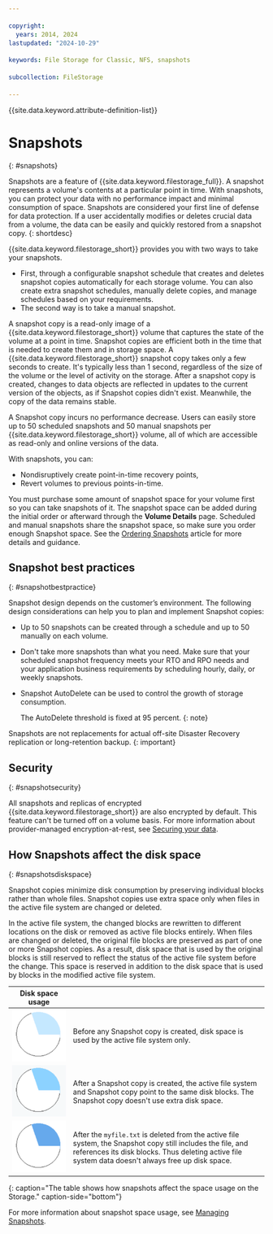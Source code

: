 ```yaml
---

copyright:
  years: 2014, 2024
lastupdated: "2024-10-29"

keywords: File Storage for Classic, NFS, snapshots

subcollection: FileStorage

---
```

{{site.data.keyword.attribute-definition-list}}

# Snapshots
{: #snapshots}

Snapshots are a feature of {{site.data.keyword.filestorage_full}}. A snapshot represents a volume's contents at a particular point in time. With snapshots, you can protect your data with no performance impact and minimal consumption of space. Snapshots are considered your first line of defense for data protection. If a user accidentally modifies or deletes crucial data from a volume, the data can be easily and quickly restored from a snapshot copy.
{: shortdesc}

{{site.data.keyword.filestorage_short}} provides you with two ways to take your snapshots.

* First, through a configurable snapshot schedule that creates and deletes snapshot copies automatically for each storage volume. You can also create extra snapshot schedules, manually delete copies, and manage schedules based on your requirements.
* The second way is to take a manual snapshot.

A snapshot copy is a read-only image of a {{site.data.keyword.filestorage_short}} volume that captures the state of the volume at a point in time. Snapshot copies are efficient both in the time that is needed to create them and in storage space. A {{site.data.keyword.filestorage_short}} snapshot copy takes only a few seconds to create. It's typically less than 1 second, regardless of the size of the volume or the level of activity on the storage. After a snapshot copy is created, changes to data objects are reflected in updates to the current version of the objects, as if Snapshot copies didn't exist. Meanwhile, the copy of the data remains stable.

A Snapshot copy incurs no performance decrease. Users can easily store up to 50 scheduled snapshots and 50 manual snapshots per {{site.data.keyword.filestorage_short}} volume, all of which are accessible as read-only and online versions of the data.

With snapshots, you can:

- Nondisruptively create point-in-time recovery points,
- Revert volumes to previous points-in-time.

You must purchase some amount of snapshot space for your volume first so you can take snapshots of it. The snapshot space can be added during the initial order or afterward through the **Volume Details** page. Scheduled and manual snapshots share the snapshot space, so make sure you order enough Snapshot space. See the [Ordering Snapshots](/docs/FileStorage?topic=FileStorage-ordering-snapshots) article for more details and guidance.

## Snapshot best practices
{: #snapshotbestpractice}

Snapshot design depends on the customer’s environment. The following design considerations can help you to plan and implement Snapshot copies:
- Up to 50 snapshots can be created through a schedule and up to 50 manually on each volume.
- Don't take more snapshots than what you need. Make sure that your scheduled snapshot frequency meets your RTO and RPO needs and your application business requirements by scheduling hourly, daily, or weekly snapshots.
- Snapshot AutoDelete can be used to control the growth of storage consumption.

   The AutoDelete threshold is fixed at 95 percent.
   {: note}

Snapshots are not replacements for actual off-site Disaster Recovery replication or long-retention backup.
{: important}

## Security
{: #snapshotsecurity}

All snapshots and replicas of encrypted {{site.data.keyword.filestorage_short}} are also encrypted by default. This feature can't be turned off on a volume basis. For more information about provider-managed encryption-at-rest, see [Securing your data](/docs/FileStorage?topic=FileStorage-mng-data).

## How Snapshots affect the disk space
{: #snapshotsdiskspace}

Snapshot copies minimize disk consumption by preserving individual blocks rather than whole files. Snapshot copies use extra space only when files in the active file system are changed or deleted.

In the active file system, the changed blocks are rewritten to different locations on the disk or removed as active file blocks entirely. When files are changed or deleted, the original file blocks are preserved as part of one or more Snapshot copies. As a result, disk space that is used by the original blocks is still reserved to reflect the status of the active file system before the change. This space is reserved in addition to the disk space that is used by blocks in the modified active file system.

| Disk space usage |   |
|-----|-----|
| ![The space that is used before a snapshot copy is taken.](images/bfcircle1.svg "Before Snapshot Copy") | Before any Snapshot copy is created, disk space is used by the active file system only. |
| ![The space that is used when a snapshot copy is taken.](images/bfcircle3.svg "After Snapshot Copy") | After a Snapshot copy is created, the active file system and Snapshot copy point to the same disk blocks. The Snapshot copy doesn't use extra disk space.  |
| ![The space that is used when something changes after a snapshot copy was taken.](images/bfcircle2.svg "Changes after Snapshot Copy") | After the `myfile.txt` is deleted from the active file system, the Snapshot copy still includes the file, and references its disk blocks. Thus deleting active file system data doesn't always free up disk space. |
{: caption="The table shows how snapshots affect the space usage on the Storage." caption-side="bottom"}

For more information about snapshot space usage, see [Managing Snapshots](/docs/FileStorage?topic=FileStorage-managingSnapshots).
